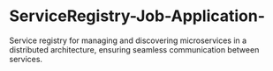 # ServiceRegistry-Job-Application-
Service registry for managing and discovering microservices in a distributed architecture, ensuring seamless communication between services.
